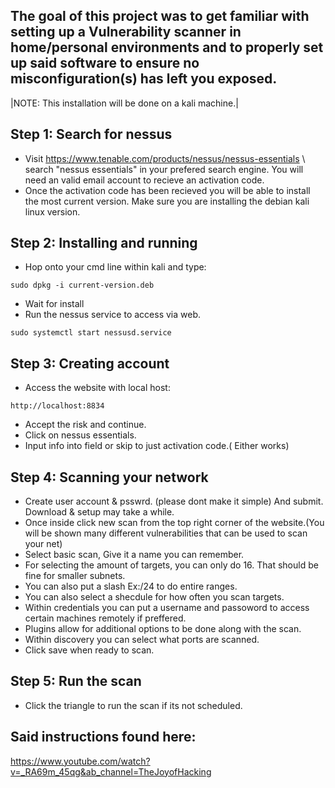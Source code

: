 The goal of this project was to get familiar with setting up a Vulnerability scanner in home/personal environments and to properly set up said software to ensure no misconfiguration(s) has left you exposed.
-- 
|NOTE: This installation will be done on a kali machine.|


Step 1: Search for nessus
--

- Visit https://www.tenable.com/products/nessus/nessus-essentials \ search "nessus essentials" in your prefered search engine. You will need an valid email account to recieve an activation code. 
- Once the activation code has been recieved you will be able to install the most current version. Make sure you are installing the debian kali linux version. 
 
Step 2: Installing and running
--

- Hop onto your cmd line within kali and type:
~~~
sudo dpkg -i current-version.deb  
~~~
- Wait for install
- Run the nessus service to access via web.

~~~
sudo systemctl start nessusd.service
~~~

Step 3: Creating account
--

- Access the website with local host:

~~~
http://localhost:8834
~~~

- Accept the risk and continue. 
- Click on nessus essentials. 
- Input info into field or skip to just activation code.( Either works) 

Step 4: Scanning your network
--

- Create user account & psswrd. (please dont make it simple) And submit. Download & setup may take a while.
- Once inside click new scan from the top right corner of the website.(You will be shown many different vulnerabilities that can be used to scan your net) 
- Select basic scan, Give it a name you can remember.
- For selecting the amount of targets, you can only do 16. That should be fine for smaller subnets.
- You can also put a slash Ex:/24 to do entire ranges.
- You can also select a shecdule for how often you scan targets.
- Within credentials you can put a username and passoword to access certain machines remotely if preffered. 
- Plugins allow for additional options to be done along with the scan. 
- Within discovery you can select what ports are scanned.
- Click save when ready to scan.

Step 5: Run the scan
--

- Click the triangle to run the scan if its not scheduled. 

Said instructions found here:
--
https://www.youtube.com/watch?v=_RA69m_45qg&ab_channel=TheJoyofHacking

